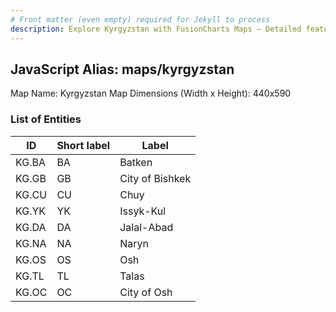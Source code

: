 ```yaml
---
# Front matter (even empty) required for Jekyll to process
description: Explore Kyrgyzstan with FusionCharts Maps – Detailed features for seamless integration. Try now & enhance your data visualization today! 
---
```


## JavaScript Alias: maps/kyrgyzstan

Map Name: Kyrgyzstan Map
Dimensions (Width x Height): 440x590

### List of Entities

ID | Short label | Label
---|---|---|
KG.BA|BA|Batken
KG.GB|GB|City of Bishkek
KG.CU|CU|Chuy
KG.YK|YK|Issyk-Kul
KG.DA|DA|Jalal-Abad
KG.NA|NA|Naryn
KG.OS|OS|Osh
KG.TL|TL|Talas
KG.OC|OC|City of Osh